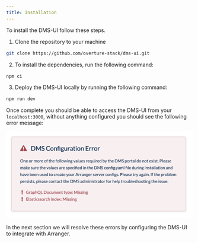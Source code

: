 ```yaml
---
title: Installation
---
```


To install the DMS-UI follow these steps.


1. Clone the repository to your machine

```bash
git clone https://github.com/overture-stack/dms-ui.git
```

2. To install the dependencies, run the following command:

```bash
npm ci
```

3. Deploy the DMS-UI locally by running the following command:

```bash
npm run dev
```

Once complete you should be able to access the DMS-UI from your `localhost:3000`, without anything configured you should see the following error message:

![Entity](../assets/configerror.png 'Error')

In the next section we will resolve these errors by configuring the DMS-UI to integrate with Arranger.